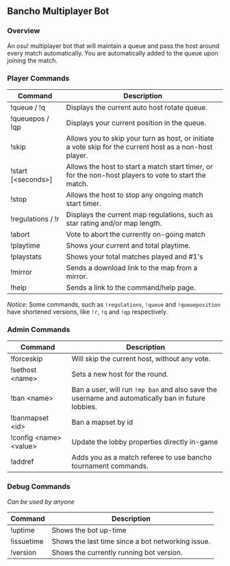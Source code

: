 ## Bancho Multiplayer Bot

### Overview
An osu! multiplayer bot that will maintain a queue and pass the host around every match automatically. You are automatically added to the queue upon joining the match. 

### Player Commands

| Command               | Description |
| -----------           | ----------- |
| !queue / !q           | Displays the current auto host rotate queue. |
| !queuepos / !qp       | Displays your current position in the queue. |
| !skip                 | Allows you to skip your turn as host, or initiate a vote skip for the current host as a non-host player. |
| !start [\<seconds\>]  | Allows the host to start a match start timer, or for the non-host players to vote to start the match. |
| !stop                 | Allows the host to stop any ongoing match start timer. |
| !regulations / !r     | Displays the current map regulations, such as star rating and/or map length. |
| !abort                | Vote to abort the currently on-going match |
| !playtime             | Shows your current and total playtime. |
| !playstats            | Shows your total matches played and #1's |
| !mirror               | Sends a download link to the map from a mirror. |
| !help                 | Sends a link to the command/help page. |


*Notice:* Some commands, such as `!regulations`, `!queue` and `!queueposition` have shortened versions, like `!r`, `!q` and `!qp` respectively.

### Admin Commands

| Command                   | Description |
| -----------               | ----------- |
| !forceskip                | Will skip the current host, without any vote. |
| !sethost \<name\>         | Sets a new host for the round. |
| !ban \<name\>             | Ban a user, will run `!mp ban` and also save the username and automatically ban in future lobbies. |
| !banmapset \<id\>         | Ban a mapset by id |
| !config \<name\> \<value\> | Update the lobby properties directly in-game
| !addref		            | Adds you as a match referee to use bancho tournament commands. |

### Debug Commands
*Can be used by anyone*

| Command               | Description |
| -----------           | ----------- |
| !uptime               | Shows the bot up-time |
| !issuetime            | Shows the last time since a bot networking issue. |
| !version              | Shows the currently running bot version. |
